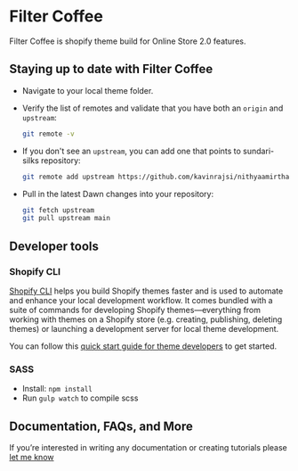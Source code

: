 

# Filter Coffee

  Filter Coffee is shopify theme build for Online Store 2.0 features.

## Staying up to date with Filter Coffee

- Navigate to your local theme folder.
- Verify the list of remotes and validate that you have both an `origin` and `upstream`:

  ```sh
  git remote -v
  ```

- If you don't see an `upstream`, you can add one that points to sundari-silks repository:

  ```sh
  git remote add upstream https://github.com/kavinrajsi/nithyaamirtham
  ```

- Pull in the latest Dawn changes into your repository:

  ```sh
  git fetch upstream
  git pull upstream main
  ```

## Developer tools

### Shopify CLI

[Shopify CLI](https://github.com/Shopify/shopify-cli) helps you build Shopify themes faster and is used to automate and enhance your local development workflow. It comes bundled with a suite of commands for developing Shopify themes—everything from working with themes on a Shopify store (e.g. creating, publishing, deleting themes) or launching a development server for local theme development.

You can follow this [quick start guide for theme developers](https://github.com/Shopify/shopify-cli#quick-start-guide-for-theme-developers) to get started.

### SASS

- Install: `npm install`
- Run `gulp watch` to compile scss

## Documentation, FAQs, and More

If you’re interested in writing any documentation or creating tutorials please [let me know](mailto:sikavinraj@gmail.com)
